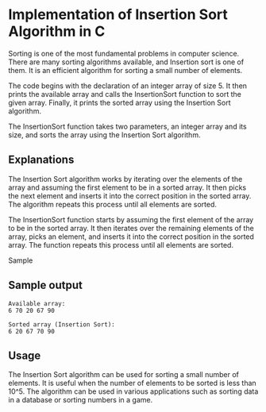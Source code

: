 
# Implementation of Insertion Sort Algorithm in C
Sorting is one of the most fundamental problems in computer science. There are many sorting algorithms available, and Insertion sort is one of them. It is an efficient algorithm for sorting a small number of elements.

The code begins with the declaration of an integer array of size 5. It then prints the available array and calls the InsertionSort function to sort the given array. Finally, it prints the sorted array using the Insertion Sort algorithm.

The InsertionSort function takes two parameters, an integer array and its size, and sorts the array using the Insertion Sort algorithm.







## Explanations

The Insertion Sort algorithm works by iterating over the elements of the array and assuming the first element to be in a sorted array. It then picks the next element and inserts it into the correct position in the sorted array. The algorithm repeats this process until all elements are sorted.

The InsertionSort function starts by assuming the first element of the array to be in the sorted array. It then iterates over the remaining elements of the array, picks an element, and inserts it into the correct position in the sorted array. The function repeats this process until all elements are sorted.

Sample

## Sample output
````
Available array:
6 70 20 67 90
````
````
Sorted array (Insertion Sort):
6 20 67 70 90
````

## Usage
The Insertion Sort algorithm can be used for sorting a small number of elements. It is useful when the number of elements to be sorted is less than 10^5. The algorithm can be used in various applications such as sorting data in a database or sorting numbers in a game.


